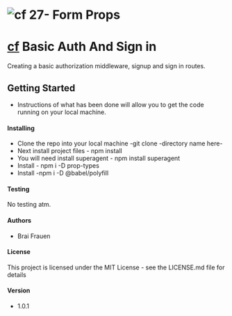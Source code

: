 ![cf](http://i.imgur.com/7v5ASc8.png) 27- Form Props
===

[cf](http://i.imgur.com/7v5ASc8.png) Basic Auth And Sign in 
====

Creating a basic authorization middleware, signup and sign in routes. 

## Getting Started
   * Instructions of what has been done will allow you to get the code running on your 
   local machine. 

    
#### Installing 
   * Clone the repo into your local machine -git clone -directory name here- 
   * Next install project files - npm install 
   * You will need install superagent - npm install superagent
   * Install - npm i -D prop-types
   * Install -npm i -D @babel/polyfill
   
#### Testing  
No testing atm.

####  Authors
* Brai Frauen 

#### License 
This project is licensed under the MIT License - see the LICENSE.md file for details

#### Version
* 1.0.1
